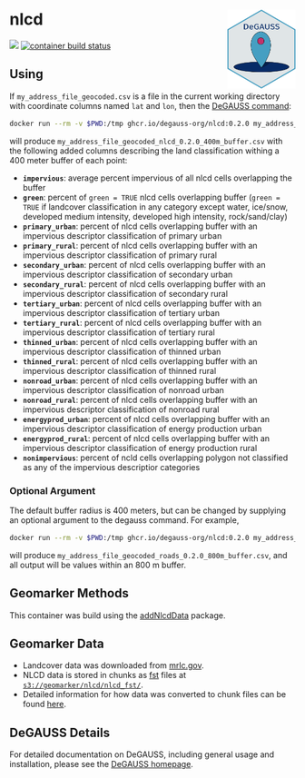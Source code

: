 # nlcd <a href='https://degauss.org'><img src='https://github.com/degauss-org/degauss_hex_logo/raw/main/PNG/degauss_hex.png' align='right' height='138.5' /></a>

[![](https://img.shields.io/github/v/release/degauss-org/nlcd?color=469FC2&label=version&sort=semver)](https://github.com/degauss-org/nlcd/releases)
[![container build status](https://github.com/degauss-org/nlcd/workflows/build-deploy-release/badge.svg)](https://github.com/degauss-org/nlcd/actions/workflows/build-deploy-release.yaml)

## Using

If `my_address_file_geocoded.csv` is a file in the current working directory with coordinate columns named `lat` and `lon`, then the [DeGAUSS command](https://degauss.org/using_degauss.html#DeGAUSS_Commands):

```sh
docker run --rm -v $PWD:/tmp ghcr.io/degauss-org/nlcd:0.2.0 my_address_file_geocoded.csv
```

will produce `my_address_file_geocoded_nlcd_0.2.0_400m_buffer.csv` with the following added columns describing the land classification withing a 400 meter buffer of each point:

- **`impervious`**: average percent impervious of all nlcd cells overlapping the buffer
- **`green`**: percent of `green = TRUE` nlcd cells overlapping buffer (`green = TRUE` if landcover classification in any category except water, ice/snow, developed medium intensity, developed high intensity, rock/sand/clay)
- **`primary_urban`**: percent of nlcd cells overlapping buffer with an impervious descriptor classification of primary urban
- **`primary_rural`**: percent of nlcd cells overlapping buffer with an impervious descriptor classification of primary rural
- **`secondary_urban`**: percent of nlcd cells overlapping buffer with an impervious descriptor classification of secondary urban
- **`secondary_rural`**: percent of nlcd cells overlapping buffer with an impervious descriptor classification of secondary rural
- **`tertiary_urban`**: percent of nlcd cells overlapping buffer with an impervious descriptor classification of tertiary urban
- **`tertiary_rural`**: percent of nlcd cells overlapping buffer with an impervious descriptor classification of tertiary rural
- **`thinned_urban`**: percent of nlcd cells overlapping buffer with an impervious descriptor classification of thinned urban
- **`thinned_rural`**: percent of nlcd cells overlapping buffer with an impervious descriptor classification of thinned rural
- **`nonroad_urban`**: percent of nlcd cells overlapping buffer with an impervious descriptor classification of nonroad urban
- **`nonroad_rural`**: percent of nlcd cells overlapping buffer with an impervious descriptor classification of nonroad rural
- **`energyprod_urban`**: percent of nlcd cells overlapping buffer with an impervious descriptor classification of energy production urban
- **`energyprod_rural`**: percent of nlcd cells overlapping buffer with an impervious descriptor classification of energy production rural
- **`nonimpervious`**: percent of ncld cells overlapping polygon not classified as any of the impervious descriptior categories

### Optional Argument

The default buffer radius is 400 meters, but can be changed by supplying an optional argument to the degauss command. For example,

```sh
docker run --rm -v $PWD:/tmp ghcr.io/degauss-org/nlcd:0.2.0 my_address_file_geocoded.csv 800
```

will produce `my_address_file_geocoded_roads_0.2.0_800m_buffer.csv`, and all output will be values within an 800 m buffer. 

## Geomarker Methods

This container was build using the [addNlcdData](https://geomarker.io/addNlcdData) package.

## Geomarker Data

- Landcover data was downloaded from [mrlc.gov](mrlc.gov).
- NLCD data is stored in chunks as [fst](https://github.com/fstpackage/fst) files at [`s3://geomarker/nlcd/nlcd_fst/`](https://geomarker.s3.us-east-2.amazonaws.com/nlcd/nlcd_fst).
- Detailed information for how data was converted to chunk files can be found [here](https://github.com/geomarker-io/nlcd_raster_to_fst).

## DeGAUSS Details

For detailed documentation on DeGAUSS, including general usage and installation, please see the [DeGAUSS homepage](https://degauss.org).
